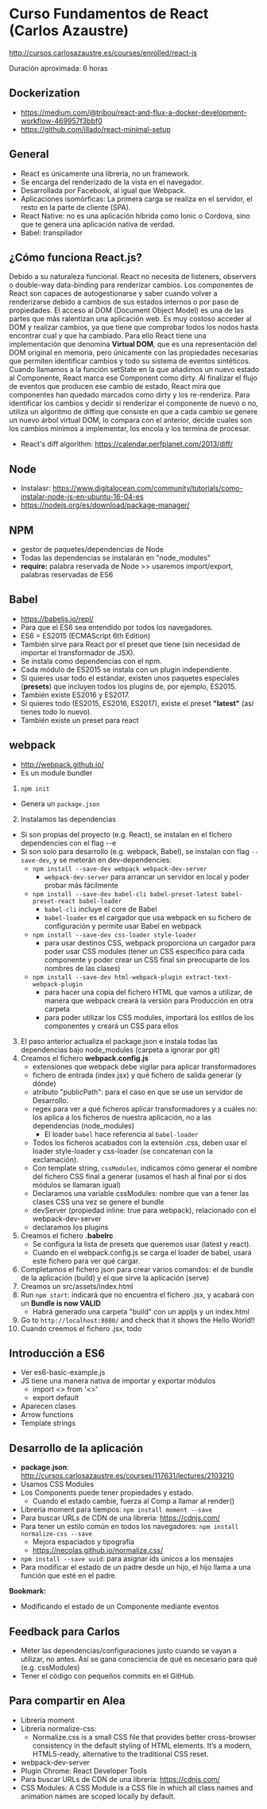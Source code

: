 # Curso Fundamentos de React (Carlos Azaustre)
http://cursos.carlosazaustre.es/courses/enrolled/react-js

Duración aproximada: 6 horas

## Dockerization
* https://medium.com/@tribou/react-and-flux-a-docker-development-workflow-469957f3bbf0
* https://github.com/jllado/react-minimal-setup


## General
* React es únicamente una librería, no un framework.
* Se encarga del renderizado de la vista en el navegador.
* Desarrollada por Facebook, al igual que Webpack.
* Aplicaciones isomórficas: La primera carga se realiza en el servidor, el resto en la parte de cliente (SPA).
* React Native: no es una aplicación híbrida como Ionic o Cordova, sino que te genera una aplicación nativa de verdad.
* Babel: transpilador

## ¿Cómo funciona React.js?
Debido a su naturaleza funcional. React no necesita de listeners, observers o double-way data-binding para renderizar cambios. Los componentes de React son capaces de autogestionarse y saber cuando volver a renderizarse debido a cambios de sus estados internos o por paso de propiedades.
El acceso al DOM (Document Object Model) es una de las partes que más ralentizan una aplicación web. Es muy costoso acceder al DOM y realizar cambios, ya que tiene que comprobar todos los nodos hasta encontrar cual y que ha cambiado.
Para ello React tiene una implementación que denomina **Virtual DOM**, que es una representación del DOM original en memoria, pero únicamente con las propiedades necesarias que permiten identificar cambios y todo su sistema de eventos sintéticos.
Cuando llamamos a la función setState en la que añadimos un nuevo estado al Componente, React marca ese Component como dirty. Al finalizar el flujo de eventos que producen ese cambio de estado, React mira que componentes han quedado marcados como dirty y los re-renderiza.
Para identificar los cambios y decidir si renderizar el componente de nuevo o no, utiliza un algoritmo de diffing que consiste en que a cada cambio se genere un nuevo árbol virtual DOM, lo compara con el anterior, decide cuales son los cambios mínimos a implementar, los encola y los termina de procesar.
* React's diff algorithm: https://calendar.perfplanet.com/2013/diff/

## Node
* Instalasr: https://www.digitalocean.com/community/tutorials/como-instalar-node-js-en-ubuntu-16-04-es
* https://nodejs.org/es/download/package-manager/

## NPM
* gestor de paquetes/dependencias de Node
* Todas las dependencias se instalarán en "node_modules"
* **require:** palabra reservada de Node >> usaremos import/export, palabras reservadas de ES6


## Babel
* https://babeljs.io/repl/
* Para que el ES6 sea entendido por todos los navegadores.
* ES6 = ES2015 (ECMAScript 6th Edition)
* También sirve para React por el preset que tiene (sin necesidad de importar el transformador de JSX).
* Se instala como dependencias con el npm.
* Cada módulo de ES2015 se instala con un plugin independiente.
* Si quieres usar todo el estándar, existen unos paquetes especiales (**presets**) que incluyen todos los plugins de, por ejemplo, ES2015.
* También existe ES2016 y ES2017.
* Si quieres todo (ES2015, ES2016, ES2017), existe el preset **"latest"** (así tienes todo lo nuevo).
* También existe un preset para react


## webpack
* http://webpack.github.io/
* Es un module bundler
1. `npm init`
  * Genera un `package.json`
2. Instalamos las dependencias
  * Si son propias del proyecto (e.g. React), se instalan en el fichero dependencies con el flag --e
  * Si son solo para desarrollo (e.g. webpack, Babel), se instalan con flag `--save-dev`, y se meterán en dev-dependencies:
    * `npm install --save-dev webpack webpack-dev-server`
        * `webpack-dev-server` para arrancar un servidor en local y poder probar más fácilmente
    * `npm install --save-dev babel-cli babel-preset-latest babel-preset-react babel-loader`
      * `babel-cli` incluye el core de Babel
      * `babel-loader` es el cargador que usa webpack en su fichero de configuración y permite usar Babel en webpack
    * `npm install --save-dev css-loader style-loader`
        *  para usar destinos CSS, webpack proporciona un cargador para poder usar CSS modules
        (tener un CSS específico para cada componente y poder crear un CSS final sin preocuparte de los nombres de las clases)
    * `npm install --save-dev html-webpack-plugin extract-text-webpack-plugin`
        * para hacer una copia del fichero HTML que vamos a utilizar, de manera que webpack creará la versión para Producción en otra carpeta
        * para poder utilizar los CSS modules, importará los estilos de los componentes y creará un CSS para ellos
3. El paso anterior actualiza el package.json e instala todas las dependencias bajo node_modules (carpeta a ignorar por git)
4. Creamos el fichero **webpack.config.js**
    * extensiones que webpack debe vigilar para aplicar transformadores
    * fichero de entrada (index.jsx) y qué fichero de salida generar (y dónde)
    * atributo "publicPath": para el caso en que se use un servidor de Desarrollo.
    * regex para ver a qué ficheros aplicar transformadores y a cuáles no: los aplica a los ficheros de nuestra aplicación, no a las dependencias (node_modules)
        * El loader `babel` hace referencia al `babel-loader`
    * Todos los ficheros acabados con la extensión .css, deben usar el loader style-loader y css-loader (se concatenan con la exclamación).
    * Con template string, `cssModules`, indicamos cómo generar el nombre del fichero CSS final a generar (usamos el hash al final por si dos módulos se llamaran igual)
    * Declaramos una variable cssModules: nombre que van a tener las clases CSS una vez se genere el bundle
    * devServer (propiedad inline: true para webpack), relacionado con el webpack-dev-server
    * declaramos los plugins
5. Creamos el fichero **.babelrc**
    * Se configura la lista de presets que queremos usar (latest y react).
    * Cuando en el webpack.config.js se carga el loader de babel, usará este fichero para ver qué cargar.
6. Completamos el fichero json para crear varios comandos: el de bundle de la aplicación (build) y el que sirve la aplicación (serve)
7. Creamos un src/assets/index.html
8. Run `npm start`: indicará que no encuentra el fichero .jsx, y acabará con un **Bundle is now VALID**
    * Habrá generado una carpeta "build" con un appljs y un index.html
9. Go to `http://localhost:8080/` and check that it shows the Hello World!!
10. Cuando creemos el fichero .jsx, todo


## Introducción a ES6
* Ver es6-basic-example.js
* JS tiene una manera nativa de importar y exportar módulos
    * import <> from '<>'
    * export default <name>
* Aparecen clases
* Arrow functions
* Template strings

## Desarrollo de la aplicación
* **package.json**: http://cursos.carlosazaustre.es/courses/117631/lectures/2103210
* Usamos CSS Modules
* Los Components puede tener propiedades y estado.
    * Cuando el estado cambie, fuerza al Comp a llamar al render()
* Librería moment para tiempos: `npm install moment --save`
* Para buscar URLs de CDN de una librería: https://cdnjs.com/
* Para tener un estilo común en todos los navegadores: `npm install normalize-css --save`
    * Mejora espaciados y tipografía
    * https://necolas.github.io/normalize.css/
* `npm install --save uuid`: para asignar ids únicos a los mensajes
* Para modificar el estado de un padre desde un hijo, el hijo llama a una función que esté en el padre.

**Bookmark:**
* Modificando el estado de un Componente mediante eventos


## Feedback para Carlos
* Meter las dependencias/configuraciones justo cuando se vayan a utilizar, no antes. Así se gana consciencia de qué es necesario para qué (e.g. cssModules)
* Tener el código con pequeños commits en el GitHub.

## Para compartir en Alea
* Librería moment
* Librería normalize-css:
    * Normalize.css is a small CSS file that provides better cross-browser consistency in the default styling of HTML elements. It’s a modern, HTML5-ready, alternative to the traditional CSS reset.
* webpack-dev-server
* Plugin Chrome: React Developer Tools
* Para buscar URLs de CDN de una librería: https://cdnjs.com/
* CSS Modules: A CSS Module is a CSS file in which all class names and animation names are scoped locally by default.